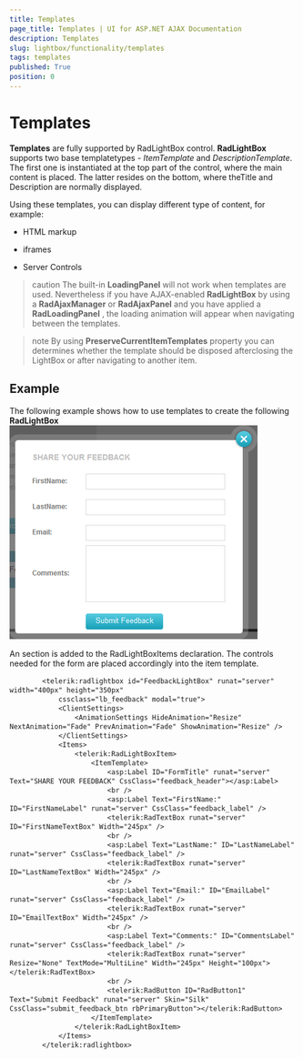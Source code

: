 ```yaml
---
title: Templates
page_title: Templates | UI for ASP.NET AJAX Documentation
description: Templates
slug: lightbox/functionality/templates
tags: templates
published: True
position: 0
---
```


# Templates



__Templates__ are fully supported by RadLightBox control. __RadLightBox__ supports two base templatetypes - *ItemTemplate* and *DescriptionTemplate*. The first one is instantiated at the top part of the control, where the main content is placed. The latter resides on the bottom, where theTitle and Description are normally displayed.

Using these templates, you can display different type of content, for example:

* HTML markup

* iframes

* Server Controls

>caution The built-in __LoadingPanel__ will not work when templates are used. Nevertheless if you have AJAX-enabled __RadLightBox__ by using a __RadAjaxManager__ or __RadAjaxPanel__ and you have applied a __RadLoadingPanel__ , the loading animation will appear when navigating between the templates.
>


>note By using __PreserveCurrentItemTemplates__ property you can determines whether the template should be disposed afterclosing the LightBox or	after navigating to another item.
>


## Example

The following example shows how to use templates to create the following __RadLightBox__![lightbox-template-form](images/lightbox-template-form.png)

An <ItemTemplate> section is added to the RadLightBoxItems declaration. The controls needed for the form are placed accordingly into the item template.

````ASPNET
	    <telerik:radlightbox id="FeedbackLightBox" runat="server" width="400px" height="350px"
	        cssclass="lb_feedback" modal="true">
	        <ClientSettings>
	            <AnimationSettings HideAnimation="Resize" NextAnimation="Fade" PrevAnimation="Fade" ShowAnimation="Resize" />
	        </ClientSettings>
	        <Items>
	            <telerik:RadLightBoxItem>
	                <ItemTemplate>
	                    <asp:Label ID="FormTitle" runat="server" Text="SHARE YOUR FEEDBACK" CssClass="feedback_header"></asp:Label>
	                    <br />
	                    <asp:Label Text="FirstName:" ID="FirstNameLabel" runat="server" CssClass="feedback_label" />
	                    <telerik:RadTextBox runat="server" ID="FirstNameTextBox" Width="245px" />
	                    <br />
	                    <asp:Label Text="LastName:" ID="LastNameLabel" runat="server" CssClass="feedback_label" />
	                    <telerik:RadTextBox runat="server" ID="LastNameTextBox" Width="245px" />
	                    <br />
	                    <asp:Label Text="Email:" ID="EmailLabel" runat="server" CssClass="feedback_label" />
	                    <telerik:RadTextBox runat="server" ID="EmailTextBox" Width="245px" />
	                    <br />
	                    <asp:Label Text="Comments:" ID="CommentsLabel" runat="server" CssClass="feedback_label" />
	                    <telerik:RadTextBox runat="server" Resize="None" TextMode="MultiLine" Width="245px" Height="100px"></telerik:RadTextBox>
	                    <br />
	                    <telerik:RadButton ID="RadButton1" Text="Submit Feedback" runat="server" Skin="Silk" CssClass="submit_feedback_btn rbPrimaryButton"></telerik:RadButton>
	                </ItemTemplate>
	            </telerik:RadLightBoxItem>
	        </Items>
	    </telerik:radlightbox>
````


